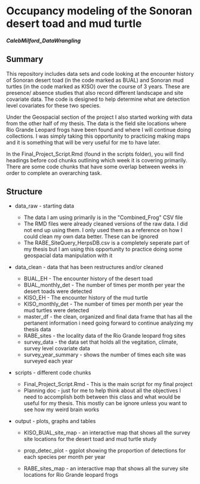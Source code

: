 # Occupancy modeling of the Sonoran desert toad and mud turtle

##### CalebMilford_DataWrangling

## Summary

This repository includes data sets and code looking at the encounter history of Sonoran desert toad (in the code marked as BUAL) and Sonoran mud turtles (in the code marked as KISO) over the course of 3 years. These are presence/ absence studies that also record different landscape and site covariate data. The code is designed to help determine what are detection level covariates for these two species.

Under the Geospacial section of the project I also started working with data from the other half of my thesis. The data is the field site locations where Rio Grande Leopard frogs have been found and where I will continue doing collections. I was simply taking this opportunity to practicing making maps and it is something that will be very useful for me to have later.

In the Final_Project_Script.Rmd (found in the scripts folder), you will find headings before cod chunks outlining which week it is covering primarily. There are some code chunks that have some overlap between weeks in order to complete an overarching task.

## Structure

-   data_raw - starting data

    -   The data I am using primarily is in the "Combined_Frog" CSV file
    -   The RMD files were already cleaned versions of the raw data. I did not end up using them. I only used them as a reference on how I could clean my own data better. These can be ignored
    -   The RABE_SiteQuery_HerpsDB.csv is a completely seperate part of my thesis but I am using this opportunity to practice doing some geospacial data manipulation with it

-   data_clean - data that has been restructures and/or cleaned

    -   BUAL_EH - The encounter history of the desert toad
    -   BUAL_monthly_det - The number of times per month per year the desert toads were detected
    -   KISO_EH - The encounter history of the mud turtle
    -   KISO_monthly_det - The number of times per month per year the mud turtles were detected
    -   master_df - the clean, organized and final data frame that has all the pertanent information i need going forward to continue analyzing my thesis data
    -   RABE_sites - the locality data of the Rio Grande leopard frog sites
    -   survey_data - the data set that holds all the vegitation, climate, survey level covariate data
    -   survey_year_summary - shows the number of times each site was surveyed each year

-   scripts - different code chunks

    -   Final_Project_Script.Rmd - This is the main script for my final project
    -   Planning doc - just for me to help think about all the objectives I need to accomplish both between this class and what would be useful for my thesis. This mostly can be ignore unless you want to see how my weird brain works

-   output - plots, graphs and tables

    -   KISO_BUAL_site_map - an interactive map that shows all the survey site locations for the desert toad and mud turtle study

    -   prop_detec_plot - ggplot showing the proportion of detections for each species per month per year

    -   RABE_sites_map - an interactive map that shows all the survey site locations for Rio Grande leopard frogs
